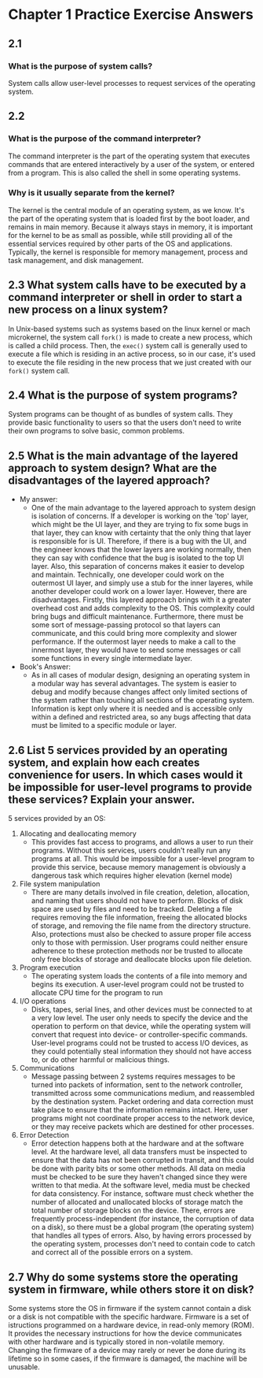 # Chapter 1 Practice Exercise Answers

## 2.1
### What is the purpose of system calls?
System calls allow user-level processes to request services of the operating system.

## 2.2
### What is the purpose of the command interpreter?
The command interpreter is the part of the operating system that executes commands that are entered interactively by a user of the system, or entered from a program. This is also called the shell in some operating systems.
### Why is it usually separate from the kernel?
The kernel is the central module of an operating system, as we know. It's the part of the operating system that is loaded first by the boot loader, and remains in main memory. Because it always stays in memory, it is important for the kernel to be as small as possible, while still providing all of the essential services required by other parts of the OS and applications. Typically, the kernel is responsible for memory management, process and task management, and disk management.

## 2.3 What system calls have to be executed by a command interpreter or shell in order to start a new process on a linux system?
In Unix-based systems such as systems based on the linux kernel or mach microkernel, the system call ```fork()``` is made to create a new process, which is called a child process. Then, the ```exec()``` system call is generally used to execute a file which is residing in an active process, so in our case, it's used to execute the file residing in the new process that we just created with our ```fork()``` system call.

## 2.4 What is the purpose of system programs?
System programs can be thought of as bundles of system calls. They provide basic functionality to users so that the users don't need to write their own programs to solve basic, common problems.

## 2.5 What is the main advantage of the layered approach to system design? What are the disadvantages of the layered approach?
- My answer: 
    - One of the main advantage to the layered approach to system design is isolation of concerns. If a developer is working on the 'top' layer, which might be the UI layer, and they are trying to fix some bugs in that layer, they can know with certainty that the only thing that layer is responsible for is UI. Therefore, if there is a bug with the UI, and the engineer knows that the lower layers are working normally, then they can say with confidence that the bug is isolated to the top UI layer. Also, this separation of concerns makes it easier to develop and maintain. Technically, one developer could work on the outermost UI layer, and simply use a stub for the inner layeres, while another developer could work on a lower layer. However, there are disadvantages. Firstly, this layered approach brings with it a greater overhead cost and adds complexity to the OS. This complexity could bring bugs and difficult maintenance. Furthermore, there must be some sort of message-passing protocol so that layers can communicate, and this could bring more complexity and slower performance. If the outermost layer needs to make a call to the innermost layer, they would have to send some messages or call some functions in every single intermediate layer.
- Book's Answer: 
    - As in all cases of modular design, designing an operating system in a modular way has several advantages. The system is easier to debug and modify because changes affect only limited sections of the system rather than touching all sections of the operating system. Information is kept only where it is needed and is accessible only within a defined and restricted area, so any bugs affecting that data must be limited to a specific module or layer.

## 2.6 List 5 services provided by an operating system, and explain how each creates convenience for users. In which cases would it be impossible for user-level programs to provide these services? Explain your answer.
5 services provided by an OS:
1. Allocating and deallocating memory
    - This provides fast access to programs, and allows a user to run their programs. Without this services, users couldn't really run any programs at all. This would be impossible for a user-level program to provide this service, because memory management is obviously a dangerous task which requires higher elevation (kernel mode)
2. File system manipulation
    - There are many details involved in file creation, deletion, allocation, and naming that users should not have to perform. Blocks of disk space are used by files and need to be tracked. Deleting a file requires removing the file information, freeing the allocated blocks of storage, and removing the file name from the directory structure. Also, protections must also be checked to assure proper file access only to those with permission. User programs could neither ensure adherence to these protection methods nor be trusted to allocate only free blocks of storage and deallocate blocks upon file deletion.
3. Program execution
    - The operating system loads the contents of a file into memory and begins its execution. A user-level program could not be trusted to allocate CPU time for the program to run
4. I/O operations
    - Disks, tapes, serial lines, and other devices must be connected to at a very low level. The user only needs to specify the device and the operation to perform on that device, while the operating system will convert that request into device- or controller-specific commands. User-level programs could not be trusted to access I/O devices, as they could potentially steal information they should not have access to, or do other harmful or malicious things.
5. Communications
    - Message passing between 2 systems requires messages to be turned into packets of information, sent to the network controller, transmitted across some communications medium, and reassembled by the destination system. Packet ordering and data correction must take place to ensure that the information remains intact. Here, user programs might not coordinate proper access to the network device, or they may receive packets which are destined for other processes. 
6. Error Detection
    - Error detection happens both at the hardware and at the software level. 
    At the hardware level, all data transfers must be inspected to ensure that the data has not been corrupted in transit, and this could be done with parity bits or some other methods. All data on media must be checked to be sure they haven't changed since they were written to that media. 
    At the software level, media must be checked for data consistency. For instance, software must check whether the number of allocated and unallocated blocks of storage match the total number of storage blocks on the device. There, errors are frequently process-independent (for instance, the corruption of data on a disk), so there must be a global program (the operating system) that handles all types of errors. Also, by having errors processed by the operating system, processes don't need to contain code to catch and correct all of the possible errors on a system. 

## 2.7 Why do some systems store the operating system in firmware, while others store it on disk?
Some systems store the OS in firmware if the system cannot contain a disk or a disk is not compatible with the specific hardware. 
Firmware is a set of istructions programmed on a hardware device, in read-only memory (ROM). It provides the necessary instructions for how the device communicates with other hardware and is typically stored in non-volatile memory. Changing the firmware of a device may rarely or never be done during its lifetime so in some cases, if the firmware is damaged, the machine will be unusable.